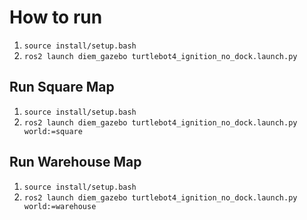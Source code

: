 # How to run
1. ``` source install/setup.bash ```
2. ``` ros2 launch diem_gazebo turtlebot4_ignition_no_dock.launch.py ```

## Run Square Map
1. ``` source install/setup.bash ```
2. ``` ros2 launch diem_gazebo turtlebot4_ignition_no_dock.launch.py world:=square ```

## Run Warehouse Map
1. ``` source install/setup.bash ```
2. ``` ros2 launch diem_gazebo turtlebot4_ignition_no_dock.launch.py world:=warehouse ```